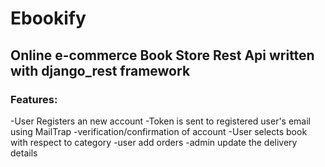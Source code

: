 # Ebookify

## Online e-commerce Book Store  Rest Api written with django_rest framework 

### Features:

 -User Registers an new account
 -Token is sent to registered user's email using MailTrap
 -verification/confirmation of account
 -User selects book with respect to category
 -user add orders
 -admin update the  delivery details 

